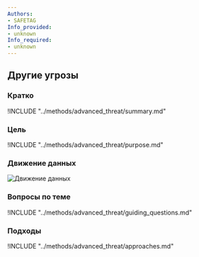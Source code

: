 ```yaml
---
Authors:
- SAFETAG
Info_provided:
- unknown
Info_required:
- unknown
---
```


## Другие угрозы

### Кратко
!INCLUDE "../methods/advanced_threat/summary.md"

### Цель
!INCLUDE "../methods/advanced_threat/purpose.md"

### Движение данных
![Движение данных](images/info_flows/advanced_threat.svg)

### Вопросы по теме
!INCLUDE "../methods/advanced_threat/guiding_questions.md"

### Подходы
!INCLUDE "../methods/advanced_threat/approaches.md"